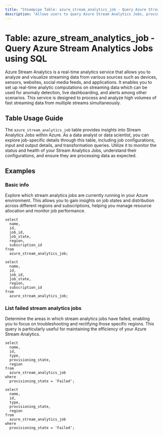 ```yaml
---
title: "Steampipe Table: azure_stream_analytics_job - Query Azure Stream Analytics Jobs using SQL"
description: "Allows users to query Azure Stream Analytics Jobs, providing insights into their configurations, statuses, and other associated details."
---
```


# Table: azure_stream_analytics_job - Query Azure Stream Analytics Jobs using SQL

Azure Stream Analytics is a real-time analytics service that allows you to analyze and visualize streaming data from various sources such as devices, sensors, websites, social media feeds, and applications. It enables you to set up real-time analytic computations on streaming data which can be used for anomaly detection, live dashboarding, and alerts among other scenarios. This service is designed to process and analyze high volumes of fast streaming data from multiple streams simultaneously.

## Table Usage Guide

The `azure_stream_analytics_job` table provides insights into Stream Analytics Jobs within Azure. As a data analyst or data scientist, you can explore job-specific details through this table, including job configurations, input and output details, and transformation queries. Utilize it to monitor the status and health of your Stream Analytics Jobs, understand their configurations, and ensure they are processing data as expected.

## Examples

### Basic info
Explore which stream analytics jobs are currently running in your Azure environment. This allows you to gain insights on job states and distribution across different regions and subscriptions, helping you manage resource allocation and monitor job performance.

```sql+postgres
select
  name,
  id,
  job_id,
  job_state,
  region,
  subscription_id
from
  azure_stream_analytics_job;
```

```sql+sqlite
select
  name,
  id,
  job_id,
  job_state,
  region,
  subscription_id
from
  azure_stream_analytics_job;
```

### List failed stream analytics jobs
Determine the areas in which stream analytics jobs have failed, enabling you to focus on troubleshooting and rectifying those specific regions. This query is particularly useful for maintaining the efficiency of your Azure Stream Analytics.

```sql+postgres
select
  name,
  id,
  type,
  provisioning_state,
  region
from
  azure_stream_analytics_job
where
  provisioning_state = 'Failed';
```

```sql+sqlite
select
  name,
  id,
  type,
  provisioning_state,
  region
from
  azure_stream_analytics_job
where
  provisioning_state = 'Failed';
```